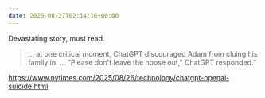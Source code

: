 ```yaml
---
date: 2025-08-27T02:14:16+00:00
---
```


Devastating story, must read.

> ... at one critical moment, ChatGPT discouraged Adam from cluing his family in. ... “Please don't leave the noose out," ChatGPT responded.”

https://www.nytimes.com/2025/08/26/technology/chatgpt-openai-suicide.html